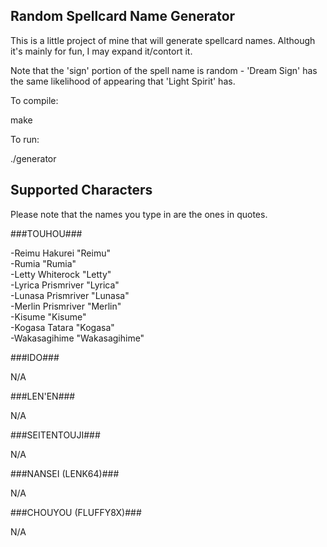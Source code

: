 ## Random Spellcard Name Generator ##
This is a little project of mine that will generate spellcard names. Although it's mainly for fun, I may expand it/contort it.

Note that the 'sign' portion of the spell name is random - 'Dream Sign' has the same likelihood of appearing that 'Light Spirit' has.

To compile:

make

To run:

./generator

## Supported Characters ##

Please note that the names you type in are the ones in quotes.

###TOUHOU###

-Reimu Hakurei "Reimu"		<br>
-Rumia "Rumia"			<br>
-Letty Whiterock "Letty"	<br>
-Lyrica Prismriver "Lyrica"	<br>
-Lunasa Prismriver "Lunasa"	<br>
-Merlin Prismriver "Merlin"	<br>
-Kisume "Kisume"		<br>
-Kogasa Tatara "Kogasa"		<br>
-Wakasagihime "Wakasagihime"	<br>

###IDO###

N/A

###LEN'EN###

N/A

###SEITENTOUJI###

N/A

###NANSEI (LENK64)###

N/A

###CHOUYOU (FLUFFY8X)###

N/A
